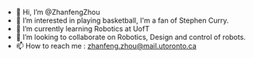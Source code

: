 - 👋 Hi, I’m @ZhanfengZhou
- 👀 I’m interested in playing basketball, I'm a fan of Stephen Curry.
- 🌱 I’m currently learning Robotics at UofT
- 💞️ I’m looking to collaborate on Robotics, Design and control of robots.
- 📫 How to reach me : zhanfeng.zhou@mail.utoronto.ca

<!---
ZhanfengZhou/ZhanfengZhou is a ✨ special ✨ repository because its `README.md` (this file) appears on your GitHub profile.
You can click the Preview link to take a look at your changes.
--->
